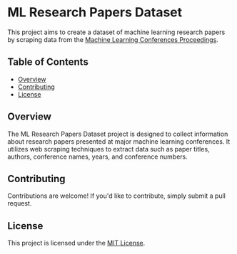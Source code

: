 # ML Research Papers Dataset

This project aims to create a dataset of machine learning research papers by scraping data from the [Machine Learning Conferences Proceedings](https://proceedings.mlr.press/).

## Table of Contents

- [Overview](#overview)
- [Contributing](#contributing)
- [License](#license)

## Overview

The ML Research Papers Dataset project is designed to collect information about research papers presented at major machine learning conferences. It utilizes web scraping techniques to extract data such as paper titles, authors, conference names, years, and conference numbers.

## Contributing

Contributions are welcome! If you'd like to contribute, simply submit a pull request.

## License

This project is licensed under the [MIT License](LICENSE).
